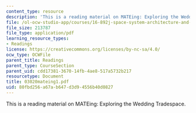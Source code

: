 ```yaml
---
content_type: resource
description: 'This is a reading material on MATEing: Exploring the Wedding Tradespace.'
file: /ol-ocw-studio-app/courses/16-892j-space-system-architecture-and-design-fall-2004/80fbd256a67ab647d3d94556b40d0827_03020mateing1.pdf
file_size: 213787
file_type: application/pdf
learning_resource_types:
- Readings
license: https://creativecommons.org/licenses/by-nc-sa/4.0/
ocw_type: OCWFile
parent_title: Readings
parent_type: CourseSection
parent_uid: cdd17381-3670-14fb-4ae8-517a5732b217
resourcetype: Document
title: 03020mateing1.pdf
uid: 80fbd256-a67a-b647-d3d9-4556b40d0827
---
```

This is a reading material on MATEing: Exploring the Wedding Tradespace.